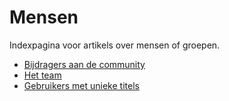 # Mensen

Indexpagina voor artikels over mensen of groepen.

- [Bijdragers aan de community](Community_Contributors)
- [Het team](The_Team)
- [Gebruikers met unieke titels](Users_with_unique_titles)